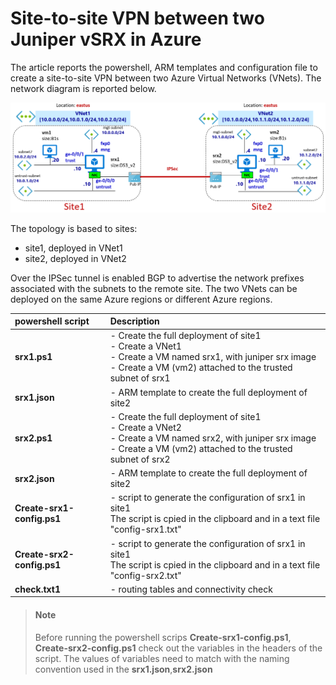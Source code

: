 <properties
   pageTitle="site-to-site VPN between two Juniper vSRX in Azure"
   description="configuration of site-to-site VPN between two Juniper vSRX in Azure"
   services=""
   documentationCenter="na"
   authors="fabferri"
   manager=""
   editor=""/>

<tags
   ms.service="Configuration-Example-Azure"
   ms.devlang="na"
   ms.topic="article"
   ms.tgt_pltfrm="na"
   ms.workload="na"
   ms.date="04/04/2019"
   ms.author="fabferri" />
#  Site-to-site VPN between two Juniper vSRX in Azure

The article reports the powershell, ARM templates and configuration file to create a site-to-site VPN between two Azure Virtual Networks (VNets). The network diagram is reported below.

[![1]][1]

The topology is based to sites:
* site1, deployed in VNet1
* site2, deployed in VNet2

Over the IPSec tunnel is enabled BGP to advertise the network prefixes associated with the subnets to the remote site.
The two VNets can be deployed on the same Azure regions or different Azure regions.


| powershell script | Description                    |
| :---------------- | :----------------------------- |
|  **srx1.ps1**     | - Create the full deployment of site1<br>- Create a VNet1 <br>- Create a VM named srx1, with juniper srx image <br>- Create a VM (vm2) attached to the trusted subnet of srx1 |
|  **srx1.json**   | - ARM template to create the full deployment of site2 |
|  **srx2.ps1**     | - Create the full deployment of site1<br>- Create a VNet2 <br>- Create a VM named srx2, with juniper srx image <br>- Create a VM (vm2) attached to the trusted subnet of srx2 |
|  **srx2.json**   | - ARM template to create the full deployment of site2 |
|  **Create-srx1-config.ps1**   | - script to generate the configuration of srx1 in site1<br>The script is cpied in the clipboard and in a text file "config-srx1.txt" |
|  **Create-srx2-config.ps1**   | - script to generate the configuration of srx1 in site1<br>The script is cpied in the clipboard and in a text file "config-srx2.txt" |
|  **check.txt1**   | - routing tables and connectivity check  |




> #### Note
>
> Before running the powershell scrips **Create-srx1-config.ps1**, **Create-srx2-config.ps1** check out the variables in the headers of the script.
> The values of variables need to match with the naming convention used in the **srx1.json**,**srx2.json**

<!--Image References-->

[1]: ./media/network-diagram.png "network overview"

<!--Link References-->



